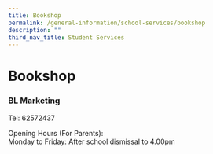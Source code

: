 ```yaml
---
title: Bookshop
permalink: /general-information/school-services/bookshop
description: ""
third_nav_title: Student Services
---
```


# **Bookshop**

### BL Marketing

Tel: 62572437

Opening Hours (For Parents):    
Monday to Friday: After school dismissal to 4.00pm